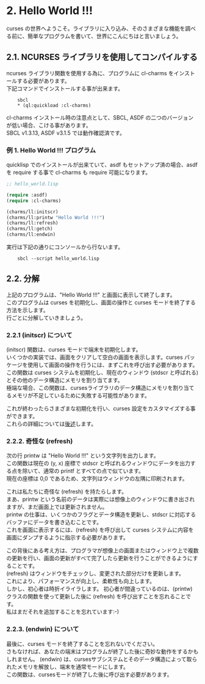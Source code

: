 # 2. Hello World !!!

curses の世界へようこそ。ライブラリに入り込み、そのさまざまな機能を調べる前に、簡単なプログラムを書いて、世界にこんにちはと言いましょう。

## 2.1. NCURSES ライブラリを使用してコンパイルする

ncurses ライブラリ関数を使用する為に、プログラムに cl-charms をインストールする必要があります。  
下記コマンドでインストールする事が出来ます。

```
    sbcl
    * (ql:quickload :cl-charms)
```

cl-charms インストール時の注意点として、SBCL, ASDF の二つのバージョンが低い場合、こける事があります。  
SBCL v1.3.13, ASDF v3.1.5 では動作確認済です。

### 例 1. Hello World !!! プログラム

quicklisp でのインストールが出来ていて、asdf もセットアップ済の場合、asdf を require する事で cl-charms も require 可能になります。

```lisp
;; hello_world.lisp

(require :asdf)
(require :cl-charms)

(charms/ll:initscr)
(charms/ll:printw "Hello World !!!")
(charms/ll:refresh)
(charms/ll:getch)
(charms/ll:endwin)
```

実行は下記の通りにコンソールから行ないます。

```
    sbcl --script hello_world.lisp
```

## 2.2. 分解

上記のプログラムは、"Hello World !!!" と画面に表示して終了します。  
このプログラムは curses を初期化し、画面の操作と curses モードを終了する方法を示します。  
行ごとに分解していきましょう。

### 2.2.1 (initscr) について

(initscr) 関数は、curses モードで端末を初期化します。  
いくつかの実装では、画面をクリアして空白の画面を表示します。curses パッケージを使用して画面の操作を行うには、まずこれを呼び出す必要があります。  
この関数は curses システムを初期化し、現在のウィンドウ (stdscr と呼ばれる) とその他のデータ構造にメモリを割り当てます。  
極端な場合、この関数は、cursesライブラリのデータ構造にメモリを割り当てるメモリが不足しているために失敗する可能性があります。

これが終わったらさまざまな初期化を行い、curses 設定をカスタマイズする事ができます。  
これらの詳細については[後述](http://tldp.org/HOWTO/NCURSES-Programming-HOWTO/init.html)します。

### 2.2.2. 奇怪な (refresh)

次の行 printw は "Hello World !!!" という文字列を出力します。  
この関数は現在の (y, x) 座標で stdscr と呼ばれるウィンドウにデータを出力する点を除いて、通常の printf とすべての点で似ています。  
現在の座標は 0,0 であるため、文字列はウィンドウの左隅に印刷されます。

これは私たちに奇怪な (refresh) を持たらします。  
まあ、printw という名前のデータは実際には想像上のウィンドウに書き出されますが、まだ画面上では更新されません。  
printw の仕事は、いくつかのフラグとデータ構造を更新し、stdscr に対応するバッファにデータを書き込むことです。  
これを画面に表示するには、(refresh) を呼び出して curses システムに内容を画面にダンプするように指示する必要があります。

この背後にある考え方は、プログラマが想像上の画面またはウィンドウ上で複数の更新を行い、画面の更新がすべて完了したら更新を行うことができるようにすることです。  
(refresh) はウィンドウをチェックし、変更された部分だけを更新します。  
これにより、パフォーマンスが向上し、柔軟性も向上します。  
しかし、初心者は時折イライラします。 初心者が間違っているのは、(printw) クラスの関数を使って更新した後に (refresh) を呼び出すことを忘れることです。  
私はまだそれを追加することを忘れています:-)

### 2.2.3. (endwin) について

最後に、curses モードを終了することを忘れないでください。  
さもなければ、あなたの端末はプログラムが終了した後に奇妙な動作をするかもしれません。
(endwin) は、cursesサブシステムとそのデータ構造によって取られたメモリを解放し、端末を通常モードにします。  
この関数は、cursesモードが終了した後に呼び出す必要があります。
